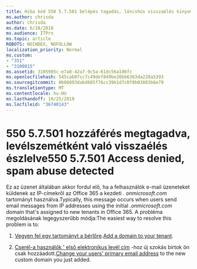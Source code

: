 ```yaml
---
title: Hiba kód 550 5.7.501 belépés tagadás, löncshús visszaélés kinyomoz
ms.author: chrisda
author: chrisda
ms.date: 6/28/2018
ms.audience: ITPro
ms.topic: article
ROBOTS: NOINDEX, NOFOLLOW
localization_priority: Normal
ms.custom:
- "351"
- "3100015"
ms.assetid: 3105905c-e7a0-42a7-9c5a-61dc56a1d6fc
ms.openlocfilehash: 545cab07cc7c49def849be20bb6363da228a5393
ms.sourcegitcommit: 0b06093dabd685f76cc39b1d7c0f8b03883b6e79
ms.translationtype: MT
ms.contentlocale: hu-HU
ms.lasthandoff: 10/25/2019
ms.locfileid: "36740143"
---
```

# <a name="550-57501-access-denied-spam-abuse-detected"></a><span data-ttu-id="d79f8-102">550 5.7.501 hozzáférés megtagadva, levélszemétként való visszaélés észlelve</span><span class="sxs-lookup"><span data-stu-id="d79f8-102">550 5.7.501 Access denied, spam abuse detected</span></span>

<span data-ttu-id="d79f8-103">Ez az üzenet általában akkor fordul elő, ha a felhasználók e-mail üzeneteket küldenek az IP-címekről az Office 365 a kezdeti *. onmicrosoft.com* tartományt használva.</span><span class="sxs-lookup"><span data-stu-id="d79f8-103">Typically, this message occurs when users send email messages from IP addresses using the initial *.onmicrosoft.com* domain that's assigned to new tenants in Office 365.</span></span> <span data-ttu-id="d79f8-104">A probléma megoldásának legegyszerűbb módja:</span><span class="sxs-lookup"><span data-stu-id="d79f8-104">The easiest way to resolve this problem is to:</span></span>

1. <span data-ttu-id="d79f8-105">[Vegyen fel egy tartományt a bérlőre](https://docs.microsoft.com//office365/admin/setup/add-domain).</span><span class="sxs-lookup"><span data-stu-id="d79f8-105">[Add a domain to your tenant](https://docs.microsoft.com//office365/admin/setup/add-domain).</span></span>

2. <span data-ttu-id="d79f8-106">[Cserél-a használók ' első elektronikus levél cím](https://docs.microsoft.com//office365/admin/add-users/change-a-user-name-and-email-address) -hoz új szokás birtok ön csak hozzáadott.</span><span class="sxs-lookup"><span data-stu-id="d79f8-106">[Change your users' primary email address](https://docs.microsoft.com//office365/admin/add-users/change-a-user-name-and-email-address) to the new custom domain you just added.</span></span>
